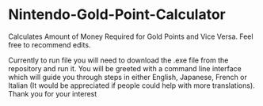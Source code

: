 # Nintendo-Gold-Point-Calculator
Calculates Amount of Money Required for Gold Points and Vice Versa. Feel free to recommend edits.

Currently to run file you will need to download the .exe file from the repository and run it.
You will be greeted with a command line interface which will guide you through steps in either English, Japanese, French or Italian (It would be appreciated if people could help with more translations).
Thank you for your interest
